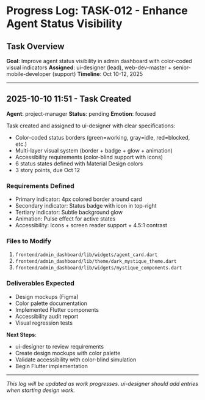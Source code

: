 # Progress Log: TASK-012 - Enhance Agent Status Visibility

## Task Overview
**Goal**: Improve agent status visibility in admin dashboard with color-coded visual indicators
**Assigned**: ui-designer (lead), web-dev-master + senior-mobile-developer (support)
**Timeline**: Oct 10-12, 2025

---

## 2025-10-10 11:51 - Task Created
**Agent**: project-manager
**Status**: pending
**Emotion**: focused

Task created and assigned to ui-designer with clear specifications:
- Color-coded status borders (green=working, gray=idle, red=blocked, etc.)
- Multi-layer visual system (border + badge + glow + animation)
- Accessibility requirements (color-blind support with icons)
- 6 status states defined with Material Design colors
- 3 story points, due Oct 12

### Requirements Defined
- Primary indicator: 4px colored border around card
- Secondary indicator: Status badge with icon in top-right
- Tertiary indicator: Subtle background glow
- Animation: Pulse effect for active states
- Accessibility: Icons + screen reader support + 4.5:1 contrast

### Files to Modify
1. `frontend/admin_dashboard/lib/widgets/agent_card.dart`
2. `frontend/admin_dashboard/lib/theme/dark_mystique_theme.dart`
3. `frontend/admin_dashboard/lib/widgets/mystique_components.dart`

### Deliverables Expected
- Design mockups (Figma)
- Color palette documentation
- Implemented Flutter components
- Accessibility audit report
- Visual regression tests

**Next Steps**:
- ui-designer to review requirements
- Create design mockups with color palette
- Validate accessibility with color-blind simulation
- Begin Flutter implementation

---

*This log will be updated as work progresses. ui-designer should add entries when starting design work.*
